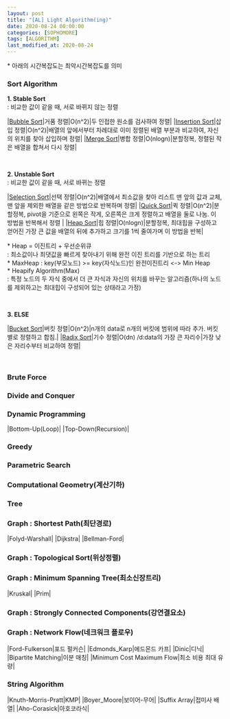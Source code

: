```yaml
---
layout: post
title: "[AL] Light Algorithm(ing)"
date: 2020-08-24 00:00:00
categories: [SOPHOMORE]
tags: [ALGORITHM]
last_modified_at: 2020-08-24
---
```


<p>* 아래의 시간복잡도는 최악시간복잡도를 의미</p>

### Sort Algorithm

__1. Stable Sort__
<br> : 비교한 값이 같을 때, 서로 바뀌지 않는 정렬

|[Bubble Sort](https://ko.wikipedia.org/wiki/%EA%B1%B0%ED%92%88_%EC%A0%95%EB%A0%AC)|거품 정렬|O(n^2)|두 인접한 원소를 검사하여 정렬|
|[Insertion Sort](https://ko.wikipedia.org/wiki/%EC%82%BD%EC%9E%85_%EC%A0%95%EB%A0%AC)|삽입 정렬|O(n^2)|배열의 앞에서부터 차례대로 이미 정렬된 배열 부분과 비교하여, 자신의 위치를 찾아 삽입하며 정렬|
|[Merge Sort](https://ko.wikipedia.org/wiki/%ED%95%A9%EB%B3%91_%EC%A0%95%EB%A0%AC)|병합 정렬|O(nlogn)|분할정복, 정렬된 작은 배열을 합쳐서 다시 정렬|

<br>

__2. Unstable Sort__
<br> : 비교한 값이 같을 때, 서로 바뀌는 정렬

|[Selection Sort](https://ko.wikipedia.org/wiki/%EC%84%A0%ED%83%9D_%EC%A0%95%EB%A0%AC)|선택 정렬|O(n^2)|배열에서 최소값을 찾아 리스트 맨 앞의 값과 교체, 맨 앞을 제외한 배열을 같은 방법으로 반복하며 정렬|
|[Quick Sort](https://ko.wikipedia.org/wiki/%ED%80%B5_%EC%A0%95%EB%A0%AC)|퀵 정렬|O(n^2)|분할정복, pivot을 기준으로 왼쪽은 작게, 오른쪽은 크게 정렬하고 배열을 둘로 나눔. 이 방법을 반복해서 정렬 |
|[Heap Sort](https://ko.wikipedia.org/wiki/%ED%9E%99_%EC%A0%95%EB%A0%AC)|힙 정렬|O(nlogn)|분할정복, 최대힙을 구성하고 얻어진 가장 큰 값을 배열의 뒤에 추가하고 크기를 1씩 줄여가며 이 방법을 반복|

<p>* Heap = 이진트리 + 우선순위큐
<br>: 최소값이나 최댓값을 빠르게 찾아내기 위해 완전 이진 트리를 기반으로 하는 트리
<br>* MaxHeap : key(부모노드) >= key(자식노드)인 완전이진트리 <-> Min Heap
<br>* Heapify Algorithm(Max)
<br>: 특정 노드의 두 자식 중에서 더 큰 자식과 자신의 위치를 바꾸는 알고리즘(하나의 노드를 제외하고는 최대힙이 구성되어 있는 상태라고 가정)
</p>
<br>

__3. ELSE__

|[Bucket Sort](https://ko.wikipedia.org/wiki/%EB%B2%84%ED%82%B7_%EC%A0%95%EB%A0%AC)|버킷 정렬|O(n^2)|n개의 data로 n개의 버킷에 범위에 따라 추가. 버킷별로 정렬하고 합침.|
|[Radix Sort](https://ko.wikipedia.org/wiki/%EA%B8%B0%EC%88%98_%EC%A0%95%EB%A0%AC)|기수 정렬|O(dn) /d:data의 가장 큰 자리수|가장 낮은 자리수부터 비교하여 정렬|

<br>

### Brute Force

### Divide and Conquer

### Dynamic Programming

|Bottom-Up(Loop)|
|Top-Down(Recursion)|

### Greedy

### Parametric Search

### Computational Geometry(계산기하)

### Tree

### Graph : Shortest Path(최단경로)

|Folyd-Warshall|
|Dijkstra|
|Bellman-Ford|

### Graph : Topological Sort(위상정렬)

### Graph : Minimum Spanning Tree(최소신장트리)

|Kruskal|
|Prim|

### Graph : Strongly Connected Components(강연결요소)

### Graph : Network Flow(네크워크 플로우)

|Ford-Fulkerson|포드 펄커슨|
|Edmonds_Karp|에드몬드 카프|
|Dinic|디닉|
|Bipartite Matching|이분 매칭|
|Minimum Cost Maximum Flow|최소 비용 최대 유량|

### String Algorithm

|Knuth-Morris-Pratt|KMP|
|Boyer_Moore|보이어-무어|
|Suffix Array|접미사 배열|
|Aho-Corasick|아호코라식|


<br>
<br>



